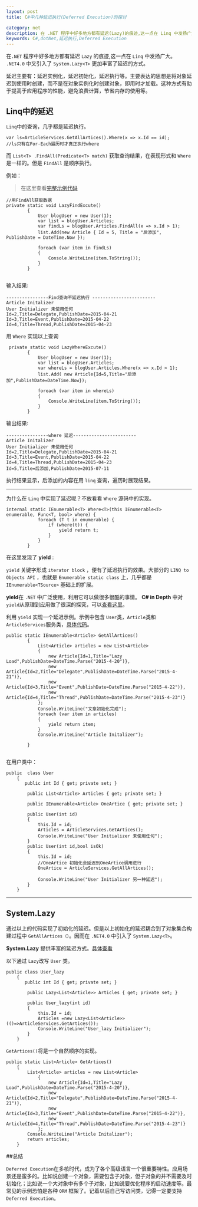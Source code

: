 ```yaml
---
layout: post
title: C#中几种延迟执行(Deferred Execution)的探讨

category: net
description: 在 .NET 程序中好多地方都有延迟(Lazy)的痕迹,这一点在 Linq 中发扬广大。在 .NET4.0 中又引入了 System.Lazy<T> 更加丰富了延迟的方式。
keywords: C#,dotNet,延迟执行,Deferred Execution
--- 
```



在`.NET` 程序中好多地方都有延迟 `Lazy` 的痕迹,这一点在 `Linq` 中发扬广大。 `.NET4.0` 中又引入了 `System.Lazy<T>` 更加丰富了延迟的方式。

延迟主要有：延迟实例化，延迟初始化，延迟执行等。主要表达的思想是将对象延迟到使用时创建，而不是在对象实例化时创建对象，即用时才加载。这种方式有助于提高于应用程序的性能，避免浪费计算，节省内存的使用等。

## Linq中的延迟

`Linq`中的查询，几乎都是延迟执行。

```
var ls=ArticleServices.GetAllArtices().Where(x => x.Id == id);
//ls只有在For-Each遍历时才真正执行where
```
而 `List<T> .FindAll(Predicate<T> match)` 获取查询结果，在表现形式和 `Where` 是一样的。但是 `FindAll` 是顺序执行。

例如：

>在这里查看[完整示例代码](https://github.com/haifengwang/LazyExplore)

```
//用FindAll获取数据
private static void LazyFindExcute()
        {
            User blogUser = new User(1);
            var list = blogUser.Articles;
            var findLs = blogUser.Articles.FindAll(x => x.Id > 1);
            list.Add(new Article { Id = 5, Title = "后添加", PublishDate = DateTime.Now });

            foreach (var item in findLs)
            {
                Console.WriteLine(item.ToString());
            }
        }
        
```
输入结果:

```
----------------Find查询不延迟执行 ------------------------
Article Initalizer
User Initializer 未使用任何
Id=2,Title=Delegate,PublishDate=2015-04-21
Id=3,Title=Event,PublishDate=2015-04-22
Id=4,Title=Thread,PublishDate=2015-04-23
```
用 `Where` 实现以上查询 

```
 private static void LazyWhereExcute() 
        {
            User blogUser = new User(1);
            var list = blogUser.Articles;
            var whereLs = blogUser.Articles.Where(x => x.Id > 1);
            list.Add( new Article{Id=5,Title="后添加",PublishDate=DateTime.Now});

            foreach (var item in whereLs)
            {
                Console.WriteLine(item.ToString());
            }
        }
```

输出结果:

```
----------------where 延迟------------------------
Article Initalizer
User Initializer 未使用任何
Id=2,Title=Delegate,PublishDate=2015-04-21
Id=3,Title=Event,PublishDate=2015-04-22
Id=4,Title=Thread,PublishDate=2015-04-23
Id=5,Title=后添加,PublishDate=2015-07-11
```
执行结果显示，后添加的内容在用 `linq` 查询，遍历时展现结果。

-----

为什么在 `Linq` 中实现了延迟呢？不放看看 `Where` 源码中的实现。

```
internal static IEnumerable<T> Where<T>(this IEnumerable<T> enumerable, Func<T, bool> where) {
            foreach (T t in enumerable) {
                if (where(t)) {
                    yield return t;
                }
            }
        }
```
在这里发现了 **yield** :

`yield` 关键字形成 `iterator block` ，便有了延迟执行的效果。大部分的 `LINQ to Objects API` ，也就是 `Enumerable static class` 上，几乎都是 `IEnumerable<TSource>` 基础上的扩展。

**yield**在 `.NET` 中广泛使用，利用它可以做很多很酷的事情。 **C# in Depth** 中对 `yield`从原理到应用做了很深的探究，可以[查看这里](http://csharpindepth.com/articles/chapter6/iteratorblockimplementation.aspx)。

利用 `yield` 实现一个延迟示例。示例中包含 `User`类，`Article`类和 `ArticleServices`服务类，[具体代码](https://github.com/haifengwang/LazyExplore)。

```
public static IEnumerable<Article> GetAllArtices() 
        {
            List<Article> articles = new List<Article>
            {
                new Article{Id=1,Title="Lazy Load",PublishDate=DateTime.Parse("2015-4-20")},
                new Article{Id=2,Title="Delegate",PublishDate=DateTime.Parse("2015-4-21")},
                new Article{Id=3,Title="Event",PublishDate=DateTime.Parse("2015-4-22")},
                new Article{Id=4,Title="Thread",PublishDate=DateTime.Parse("2015-4-23")}
            };
            Console.WriteLine("文章初始化完成");
            foreach (var item in articles)
            {
                yield return item;
            }
            Console.WriteLine("Article Initalizer");
            
        }
        
```
在用户类中：

```
public  class User
    {
       public int Id { get; private set; }

        public List<Article> Articles { get; private set; }

        public IEnumerable<Article> OneArtice { get; private set; }

        public User(int id)
        {
            this.Id = id;
            Articles = ArticleServices.GetArtices();
            Console.WriteLine("User Initializer 未使用任何");
        }
        public User(int id,bool isOk)
        {        
            this.Id = id;
            //OneArtice 初始化会延迟到OneArtice调用进行
            OneArtice = ArticleServices.GetAllArtices();
            
            Console.WriteLine("User Initializer 另一种延迟");
        }
    }

```
----
## System.Lazy<T>

通过以上的代码实现了初始化的延迟。但是以上初始化的延迟耦合到了对象集合构建过程中 `GetAllArtices（）`。因而在 `.NET4.0` 中引入了 `System.Lazy<T>`。

**System.Lazy<T>** 提供丰富的延迟方式。[具体查看](https://msdn.microsoft.com/zh-cn/library/dd642331\(v=vs.100\).aspx)

以下通过 `Lazy`改写 `User` 类。

```
public class User_lazy
    {
       public int Id { get; private set; }

        public Lazy<List<Article>> Articles { get; private set; }

        public User_lazy(int id)
        {
            this.Id = id;
            Articles =new Lazy<List<Article>>(()=>ArticleServices.GetArtices());
            Console.WriteLine("User_lazy Initializer");
        }
    }
```

`GetArtices()`将是一个自然顺序的实现。

```
public static List<Article> GetArtices()
    {
        List<Article> articles = new List<Article>
            {
                new Article{Id=1,Title="Lazy Load",PublishDate=DateTime.Parse("2015-4-20")},
                new Article{Id=2,Title="Delegate",PublishDate=DateTime.Parse("2015-4-21")},
                new Article{Id=3,Title="Event",PublishDate=DateTime.Parse("2015-4-22")},
                new Article{Id=4,Title="Thread",PublishDate=DateTime.Parse("2015-4-23")}
            };
        Console.WriteLine("Article Initalizer");
        return articles;
    }
```
##总结

`Deferred Execution`在多核时代，成为了各个高级语言一个很重要特性。应用场景还是蛮多的。比如说创建一个对象，需要包含子对象，但子对象的并不需要及时初始化；比如说一个大对象中有多个子对象，比如说要优化程序的启动速度等。最常见的示例恐怕是各种 `ORM` 框架了。记着以后自己写访问类，记得一定要支持 `Deferred Execution`。
